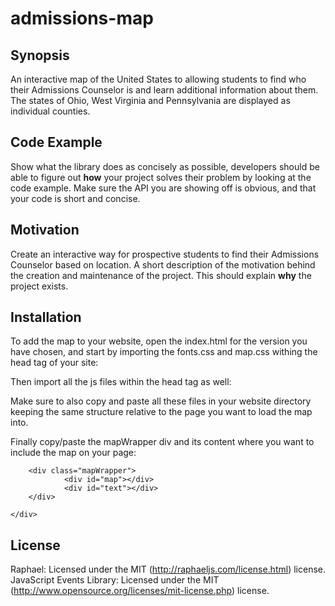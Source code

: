 # admissions-map
## Synopsis

An interactive map of the United States to allowing students to find who their Admissions Counselor is and learn additional information about them. The states of Ohio, West Virginia and Pennsylvania are displayed as individual counties.

## Code Example

Show what the library does as concisely as possible, developers should be able to figure out **how** your project solves their problem by looking at the code example. Make sure the API you are showing off is obvious, and that your code is short and concise.

## Motivation

Create an interactive way for prospective students to find their Admissions Counselor based on location. A short description of the motivation behind the creation and maintenance of the project. This should explain **why** the project exists.

## Installation

To add the map to your website, open the index.html for the version you have chosen, and start by importing the fonts.css and map.css withing the head tag of your site:

<link href="/jscripts/counselorMap/css/style.css" rel="stylesheet" type="text/css" />
<link href="/jscripts/counselorMap/css/map.css" rel="stylesheet" type="text/css" />

Then import all the js files within the head tag as well:

<script src="/jscripts/counselorMap/js/jquery.js" type="text/javascript"></script>
<script src="/jscripts/counselorMap/js/raphael.js" type="text/javascript"></script>
<script src="/jscripts/counselorMap/js/scale.raphael.js" type="text/javascript"></script>
<script src="/jscripts/counselorMap/js/paths.js" type="text/javascript"></script>
<script src="/jscripts/counselorMap/js/init.js" type="text/javascript"></script>

Make sure to also copy and paste all these files in your website directory keeping the same structure relative to the page you want to load the map into.

Finally copy/paste the mapWrapper div and its content where you want to include the map on your page:

  <div id="container">
    
        <div class="mapWrapper">
                <div id="map"></div>
                <div id="text"></div>
        </div>
        
    </div>


## License

Raphael: Licensed under the MIT (http://raphaeljs.com/license.html) license.
JavaScript Events Library: Licensed under the MIT (http://www.opensource.org/licenses/mit-license.php) license.

